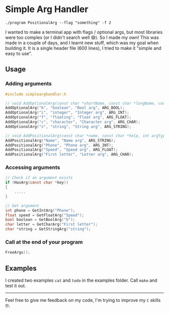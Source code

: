 # Simple Arg Handler

`./program PositionalArg --flag "something" -f 2`

I wanted to make a terminal app with flags / optional args, but most libraries were too complex (or I didn't search well 😅). So I made my own! This was made in a couple of days, and I learnt new stuff, which was my goal when building it. It is a single header file (600 lines), I tried to make it "simple and easy to use".

## Usage
### Adding arguments
```c
#include simplearghandler.h

// void AddOptionalArg(const char *shortName, const char *longName, const char *help, int argType)
AddOptionalArg("b", "boolean", "Bool arg", ARG_BOOL);
AddOptionalArg("i", "integer", "Integer arg", ARG_INT);
AddOptionalArg("f", "floating", "Float arg", ARG_FLOAT);
AddOptionalArg("c", "character", "Character arg", ARG_CHAR);
AddOptionalArg("s", "string", "String arg", ARG_STRING);

// void AddPositionalArg(const char *name, const char *help, int argType)
AddPositionalArg("Name", "Name arg", ARG_STRING);
AddPositionalArg("Phone", "Phone arg", ARG_INT);
AddPositionalArg("Speed", "Speed arg", ARG_FLOAT);
AddPositionalArg("First letter", "Letter arg", ARG_CHAR);
```

### Accessing arguments
```c
// Check if an argument exists
if (HasArg(const char *key))
{
    .....
}

// Get argument
int phone = GetIntArg("Phone");
float speed = GetFloatArg("Speed");
bool boolean = GetBoolArg("b");
char letter = GetCharArg("First letter");
char *string = GetStringArg("string");
```

### Call at the end of your program
```c
FreeArgs();
```

## Examples
I created two examples `cat` and `todo` in the examples folder. Call `make` and test it out.

---
Feel free to give me feedback on my code, I'm trying to improve my `C` skills 🤓.